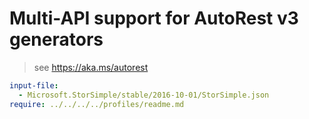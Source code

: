# Multi-API support for AutoRest v3 generators

> see https://aka.ms/autorest

``` yaml $(enable-multi-api)
input-file:
  - Microsoft.StorSimple/stable/2016-10-01/StorSimple.json
require: ../../../../profiles/readme.md
```
